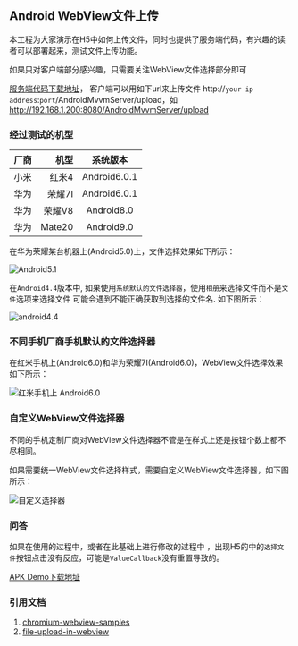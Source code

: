 ## Android WebView文件上传

本工程为大家演示在H5中如何上传文件，同时也提供了服务端代码，有兴趣的读者可以部署起来，测试文件上传功能。

如果只对客户端部分感兴趣，只需要关注WebView文件选择部分即可

[服务端代码下载地址](https://github.com/chiclaim/android_mvvm_server)， 客户端可以用如下url来上传文件
http://`your ip address`:`port`/AndroidMvvmServer/upload，如 http://192.168.1.200:8080/AndroidMvvmServer/upload


### 经过测试的机型

| 厂商        | 机型    |  系统版本  |
| --------   | -----:   | :----: |
| 小米        | 红米4     |   Android6.0.1    |
| 华为        | 荣耀7I     |   Android6.0.1    |
| 华为        | 荣耀V8      |   Android8.0     |
| 华为        | Mate20      |   Android9.0  |


在华为荣耀某台机器上(Android5.0)上，文件选择效果如下所示：

![Android5.1](https://github.com/chiclaim/android-webview-upload-file/blob/master/assets/www/emulator5.0.gif)

在`Android4.4`版本中, 如果使用`系统默认的文件选择器`，使用`相册`来选择文件而不是`文件`选项来选择文件 可能会遇到不能正确获取到选择的文件名. 如下图所示：

![android4.4](https://github.com/chiclaim/android-webview-upload-file/blob/master/assets/www/android4.4.gif)

### 不同手机厂商手机默认的文件选择器

在红米手机上(Android6.0)和华为荣耀7I(Android6.0)，WebView文件选择效果如下所示：

![红米手机上 Android6.0](https://github.com/chiclaim/android-webview-upload-file/blob/master/assets/www/xiaomi-vs-huawei.gif)


### 自定义WebView文件选择器

不同的手机定制厂商对WebView文件选择器不管是在样式上还是按钮个数上都不尽相同。

如果需要统一WebView文件选择样式，需要自定义WebView文件选择器，如下图所示：

![自定义选择器](https://github.com/chiclaim/android-webview-upload-file/blob/master/assets/www/custom_chooser.gif)



### 问答

如果在使用的过程中，或者在此基础上进行修改的过程中 ，出现H5的中的`选择文件`按钮点击没有反应，可能是`ValueCallback`没有重置导致的。

[APK Demo下载地址](https://github.com/chiclaim/android-webview-upload-file/blob/master/assets/demo.apk)

### 引用文档
1. [chromium-webview-samples](https://github.com/GoogleChrome/chromium-webview-samples)
2. [file-upload-in-webview](http://stackoverflow.com/questions/5907369/file-upload-in-webview)



